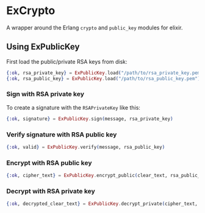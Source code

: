 # ExCrypto

A wrapper around the Erlang `crypto` and `public_key` modules for elixir.

## Using ExPublicKey

First load the public/private RSA keys from disk:

```elixir
{:ok, rsa_private_key} = ExPublicKey.load("/path/to/rsa_private_key.pem")
{:ok, rsa_public_key} = ExPublicKey.load("/path/to/rsa_public_key.pem")
```

### Sign with RSA private key

To create a signature with the `RSAPrivateKey` like this:

```elixir
{:ok, signature} = ExPublicKey.sign(message, rsa_private_key)
```

### Verify signature with RSA public key

```elixir
{:ok, valid} = ExPublicKey.verify(message, rsa_public_key)
```

### Encrypt with RSA public key

```elixir
{:ok, cipher_text} = ExPublicKey.encrypt_public(clear_text, rsa_public_key)
```

### Decrypt with RSA private key

```elixir
{:ok, decrypted_clear_text} = ExPublicKey.decrypt_private(cipher_text, rsa_private_key)
```
